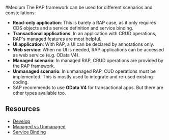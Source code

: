 #Medium
The RAP framework can be used for different scenarios and constellations:

- **Read-only application**: This is barely a RAP case, as it only requires CDS objects and a service definition and service binding. 
- **Transactional applications**: In an application with CRUD operations, RAP's managed features are most helpful. 
- **UI application**: With RAP, a UI can be declared by annotations only.
- **Web service**: When no UI is needed, RAP applications can be accessed as web service (e.g. OData V4).
- **Managed scenario**: In managed RAP, CRUD operations are provided by the RAP framework. 
- **Unmanaged scenario**: In unmanaged RAP, CUD operations must be implemented. This is mostly used to integrate and re-used existing coding.
- SAP recommends to use **OData V4** for transactional apps. But there are other types available too.
## Resources
- [Develop](https://help.sap.com/docs/ABAP_PLATFORM_NEW/fc4c71aa50014fd1b43721701471913d/ffef7e02127e442793f24e3dc902c824.html?locale=en-US)
- [Managed vs Unmanaged](https://help.sap.com/docs/ABAP_PLATFORM_NEW/fc4c71aa50014fd1b43721701471913d/e11757cf7e664121b9f583e7ca0eeb39.html?locale=en-US)
- [Service Binding](https://help.sap.com/docs/ABAP_PLATFORM_NEW/fc4c71aa50014fd1b43721701471913d/b58a3c27df4e406f9335d4b346f6be04.html?locale=en-US)